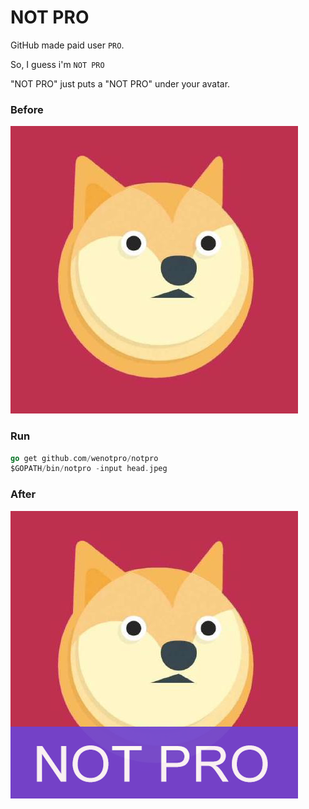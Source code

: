 # NOT PRO

GitHub made paid user `PRO`.

So, I guess i'm `NOT PRO`

"NOT PRO" just puts a "NOT PRO" under your avatar.

### Before

![before](test.jpeg)

### Run

```go
go get github.com/wenotpro/notpro
$GOPATH/bin/notpro -input head.jpeg
```

### After

![after](newhead.png)
